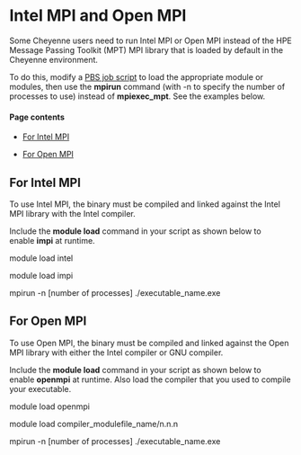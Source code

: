 # Intel MPI and Open MPI

Some Cheyenne users need to run Intel MPI or Open MPI instead of the HPE
Message Passing Toolkit (MPT) MPI library that is loaded by default in
the Cheyenne environment.

To do this, modify a [PBS job
script](file:////display/RC/Cheyenne+job+script+examples) to load the
appropriate module or modules, then use the **mpirun** command (with -n
to specify the number of processes to use) instead of **mpiexec_mpt**.
See the examples below.

#### Page contents

- [For Intel MPI](#IntelMPIandOpenMPI-ForIntelMPI)

- [For Open MPI](#IntelMPIandOpenMPI-ForOpenMPI)

## For Intel MPI

To use Intel MPI, the binary must be compiled and linked against the
Intel MPI library with the Intel compiler.

Include the **module load** command in your script as shown below to
enable **impi** at runtime.

module load intel

module load impi

mpirun -n \[number of processes\] ./executable_name.exe

## For Open MPI

To use Open MPI, the binary must be compiled and linked against the Open
MPI library with either the Intel compiler or GNU compiler.

Include the **module load** command in your script as shown below to
enable **openmpi** at runtime. Also load the compiler that you used to
compile your executable.

module load openmpi

module load compiler_modulefile_name/n.n.n

mpirun -n \[number of processes\] ./executable_name.exe
